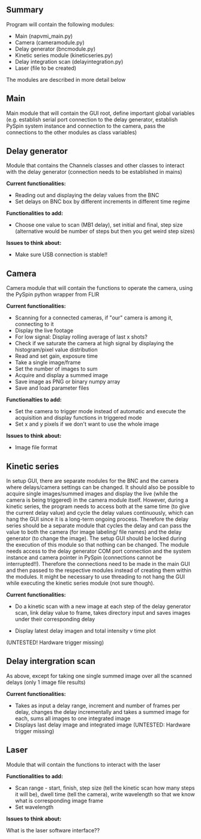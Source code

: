 Summary
-------

Program will contain the following modules:

- Main (napvmi_main.py)  
- Camera (cameramodule.py)  
- Delay generator (bncmodule.py)
- Kinetic series module (kineticseries.py)
- Delay integration scan (delayintegration.py) 
- Laser (file to be created) 
 

The modules are described in more detail below


Main
----

Main module that will contain the GUI root, define important global variables (e.g. establish serial port connection to the delay generator, establish PySpin system instance and connection to the camera, pass the connections to the other modules as class variables)


Delay generator
---------------

Module that contains the Channels classes and other classes to interact with the delay generator (connection needs to be established in mains)

**Current functionalities:**

- Reading out and displaying the delay values from the BNC    
- Set delays on BNC box by different increments in different time regime 

**Functionalities to add:**

- Choose one value to scan (MB1 delay), set initial and final, step size (alternative would be number of steps but then you get weird step sizes)    

**Issues to think about:**

- Make sure USB connection is stable!!  


Camera
------

Camera module that will contain the functions to operate the camera, using the PySpin python wrapper from FLIR  

**Current functionalities:**

- Scanning for a connected cameras, if "our" camera is among it, connecting to it 
- Display the live footage
- For low signal: Display rolling average of last x shots? 
- Check if we saturate the camera at high signal by displaying the histogram/pixel value distribution
- Read and set gain, exposure time
- Take a single image/frame  
- Set the number of images to sum 
- Acquire and display a summed image
- Save image as PNG or binary numpy array
- Save and load parameter files

**Functionalties to add:**

- Set the camera to trigger mode instead of  automatic and execute the acquisition and display functions in triggered mode
- Set x and y pixels if we don't want to use the whole image   

**Issues to think about:**

- Image file format  



Kinetic series
--------------

In setup GUI, there are separate modules for the BNC and the camera where delays/camera settings can be changed. It should also be possible to acquire single images/summed images and display the live (while the camera is being triggered) in the camera module itself. However, during a kinetic series, the program needs to access both at the same time (to give the current delay value) and cycle the delay values continuously, which can hang the GUI since it is a long-term ongoing process. Therefore the delay series should be a separate module that cycles the delay and can pass the value to both the camera (for image labeling/ file names) and the delay generator (to change the image). The setup GUI should be locked during the execution of this module so that nothing can be changed. The module needs access to the delay generator COM port connection and the system instance and camera pointer in PySpin (connections cannot be interrupted!!). Therefore the connections need to be made in the main GUI and then passed to the respective modules instead of creating them within the modules. It might be necessary to use threading to not hang the GUI while executing the kinetic series module (not sure though).

**Current functionalities:**

- Do a kinetic scan with a new image at each step of the delay generator scan, link delay value to frame, takes directory input and saves images under their corresponding delay

- Display latest delay imagen and total intensity v time plot

(UNTESTED! Hardware trigger missing)



Delay intergration scan
-----------------------

As above, except for taking one single summed image over all the scanned delays (only 1 image file results)

**Current functionalities:**
- Takes as input a delay range, increment and number of frames per delay, changes the delay incrementally and takes a summed image for each, sums all images to one integrated image 
- Displays last delay image and integrated image
(UNTESTED: Hardware trigger missing)




Laser
-----

Module that will contain the functions to interact with the laser

**Functionalities to add:**

- Scan range - start, finish, step size (tell the kinetic scan how many steps it will be), dwell time (tell the camera), write wavelength so that we know what is corresponding image frame    
- Set wavelength  

**Issues to think about:**

What is the laser software interface??
 
